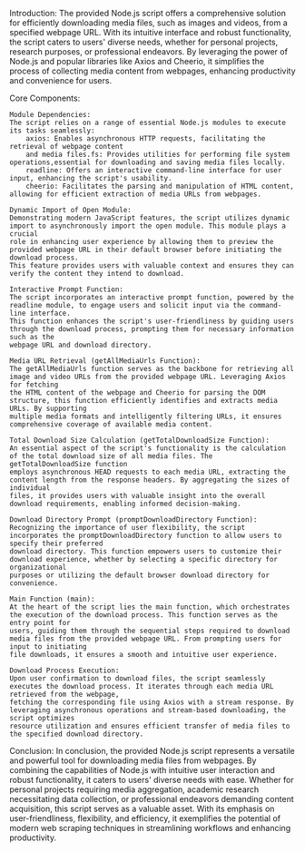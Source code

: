 Introduction:
The provided Node.js script offers a comprehensive solution for efficiently downloading media files, such as images and videos, from a specified webpage URL. 
With its intuitive interface and robust functionality, the script caters to users' diverse needs, whether for personal projects, research purposes, or 
professional endeavors. By leveraging the power of Node.js and popular libraries like Axios and Cheerio, it simplifies the process of collecting media 
content from webpages, enhancing productivity and convenience for users.

Core Components:

    Module Dependencies:
    The script relies on a range of essential Node.js modules to execute its tasks seamlessly:
        axios: Enables asynchronous HTTP requests, facilitating the retrieval of webpage content 
        and media files.fs: Provides utilities for performing file system operations,essential for downloading and saving media files locally.
        readline: Offers an interactive command-line interface for user input, enhancing the script's usability.
        cheerio: Facilitates the parsing and manipulation of HTML content, allowing for efficient extraction of media URLs from webpages.

    Dynamic Import of Open Module:
    Demonstrating modern JavaScript features, the script utilizes dynamic import to asynchronously import the open module. This module plays a crucial
    role in enhancing user experience by allowing them to preview the provided webpage URL in their default browser before initiating the download process.
    This feature provides users with valuable context and ensures they can verify the content they intend to download.

    Interactive Prompt Function:
    The script incorporates an interactive prompt function, powered by the readline module, to engage users and solicit input via the command-line interface.
    This function enhances the script's user-friendliness by guiding users through the download process, prompting them for necessary information such as the
    webpage URL and download directory.

    Media URL Retrieval (getAllMediaUrls Function):
    The getAllMediaUrls function serves as the backbone for retrieving all image and video URLs from the provided webpage URL. Leveraging Axios for fetching 
    the HTML content of the webpage and Cheerio for parsing the DOM structure, this function efficiently identifies and extracts media URLs. By supporting
    multiple media formats and intelligently filtering URLs, it ensures comprehensive coverage of available media content.

    Total Download Size Calculation (getTotalDownloadSize Function):
    An essential aspect of the script's functionality is the calculation of the total download size of all media files. The getTotalDownloadSize function 
    employs asynchronous HEAD requests to each media URL, extracting the content length from the response headers. By aggregating the sizes of individual 
    files, it provides users with valuable insight into the overall download requirements, enabling informed decision-making.

    Download Directory Prompt (promptDownloadDirectory Function):
    Recognizing the importance of user flexibility, the script incorporates the promptDownloadDirectory function to allow users to specify their preferred 
    download directory. This function empowers users to customize their download experience, whether by selecting a specific directory for organizational 
    purposes or utilizing the default browser download directory for convenience.

    Main Function (main):
    At the heart of the script lies the main function, which orchestrates the execution of the download process. This function serves as the entry point for 
    users, guiding them through the sequential steps required to download media files from the provided webpage URL. From prompting users for input to initiating
    file downloads, it ensures a smooth and intuitive user experience.

    Download Process Execution:
    Upon user confirmation to download files, the script seamlessly executes the download process. It iterates through each media URL retrieved from the webpage,
    fetching the corresponding file using Axios with a stream response. By leveraging asynchronous operations and stream-based downloading, the script optimizes
    resource utilization and ensures efficient transfer of media files to the specified download directory.

Conclusion:
In conclusion, the provided Node.js script represents a versatile and powerful tool for downloading media files from webpages. By combining the capabilities 
of Node.js with intuitive user interaction and robust functionality, it caters to users' diverse needs with ease. Whether for personal projects requiring media
aggregation, academic research necessitating data collection, or professional endeavors demanding content acquisition, this script serves as a valuable asset. 
With its emphasis on user-friendliness, flexibility, and efficiency, it exemplifies the potential of modern web scraping techniques in streamlining workflows 
and enhancing productivity.
